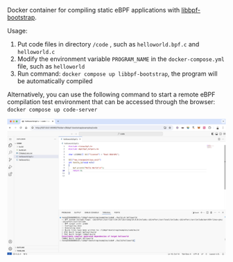 Docker container for compiling static eBPF applications with [libbpf-bootstrap](https://github.com/libbpf/libbpf-bootstrap).

Usage:

1. Put code files in directory `/code` , such as `helloworld.bpf.c` and `helloworld.c`
2. Modify the environment variable `PROGRAM_NAME` in the `docker-compose.yml` file, such as `helloworld`
3. Run command: `docker compose up libbpf-bootstrap`, the program will be automatically compiled

Alternatively, you can use the following command to start a remote eBPF compilation test environment that can be accessed through the browser:
`docker compose up code-server`

![image-20240716220949016](./images/image-20240716220949016.png)